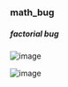 ### math_bug

##### factorial bug

![image](https://github.com/lahbabic/math_bug/blob/main/picture0.jpg)

![image](https://github.com/lahbabic/math_bug/blob/main/picture1.png)
